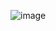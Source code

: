 ![image](https://github.com/Krasaar/Hyper-Pong-Godot/assets/67758149/d6705981-92c4-46a4-b3a1-34a795d1b1c1)
